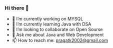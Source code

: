 ### Hi there 👋
- 🔭 I’m currently working on MYSQL
- 🌱 I’m currently learning Java with DSA
- 👯 I’m looking to collaborate on Open Sourse
- 💬 Ask me about Java and Web Development
- 📫 How to reach me: pragatk2002@gmail.com
<!--
**Pragatik19/Pragatik19** is a ✨ _special_ ✨ repository because its `README.md` (this file) appears on your GitHub profile.

Here are some ideas to get you started:


